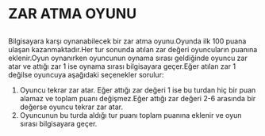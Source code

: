 # ZAR ATMA OYUNU

##
Bilgisayara karşı oynanabilecek bir zar atma oyunu.Oyunda ilk 100 puana ulaşan kazanmaktadır.Her tur sonunda atılan zar değeri oyuncuların puanına eklenir.Oyun oynanırken oyuncunun oynama sırası geldiğinde oyuncu zar atar ve attığı zar 1 ise oynama sırası bilgisayara geçer.Eğer atılan zar 1 değilse oyuncuya aşağıdaki seçenekler sorulur:

1) Oyuncu tekrar zar atar. Eğer attığı zar değeri 1 ise bu turdan hiç bir puan alamaz ve toplam puanı değişmez.Eğer attığı zar değeri 2-6 arasında bir değerse oyuncu tekrar zar atar.
2) Oyuncunun bu turda aldığı tur puanı toplam puanına eklenir ve oyun sırası bilgisayara geçer.
